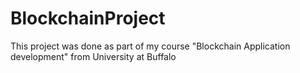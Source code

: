 # BlockchainProject
This project was done as part of my course "Blockchain Application development" from University at Buffalo
